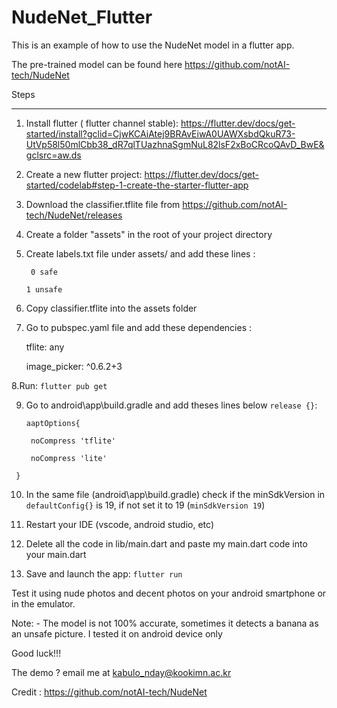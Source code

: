# NudeNet_Flutter

This is an example of how to use the NudeNet model in a flutter app. 

The pre-trained model can be found here https://github.com/notAI-tech/NudeNet


Steps

----

1. Install flutter ( flutter channel stable): https://flutter.dev/docs/get-started/install?gclid=CjwKCAiAtej9BRAvEiwA0UAWXsbdQkuR73-UtVp58l50mlCbb38_dR7qlTUazhnaSgmNuL82lsF2xBoCRcoQAvD_BwE&gclsrc=aw.ds 


2. Create a new flutter project: https://flutter.dev/docs/get-started/codelab#step-1-create-the-starter-flutter-app

3. Download the classifier.tflite file from https://github.com/notAI-tech/NudeNet/releases 

4. Create a folder "assets" in the root of your project directory

5. Create labels.txt file under assets/ and add these lines :  

   ` 0 safe`

    `1 unsafe`

6. Copy classifier.tflite into the assets folder

7. Go to pubspec.yaml file and add these dependencies :

   tflite: any

   image_picker: ^0.6.2+3



8.Run: `flutter pub get`

9. Go to android\app\build.gradle and add theses lines below `release {}`:

   `aaptOptions{`

     ` noCompress 'tflite'`

     ` noCompress 'lite'`

  ` }`

10. In the same file (android\app\build.gradle) check if the minSdkVersion in `defaultConfig{}` is 19, if not set it to 19 (`minSdkVersion 19`)

11. Restart your IDE (vscode, android studio, etc)

12. Delete all the code in lib/main.dart and paste my main.dart code into your main.dart

13. Save and launch the app: `flutter run` 


Test it using nude photos and decent photos on your android smartphone or in the emulator.


Note: - The model is not 100% accurate, sometimes it detects a banana as an unsafe picture. I tested it on android device only


Good luck!!!

The demo ? email me at kabulo_nday@kookimn.ac.kr 

Credit : https://github.com/notAI-tech/NudeNet 

